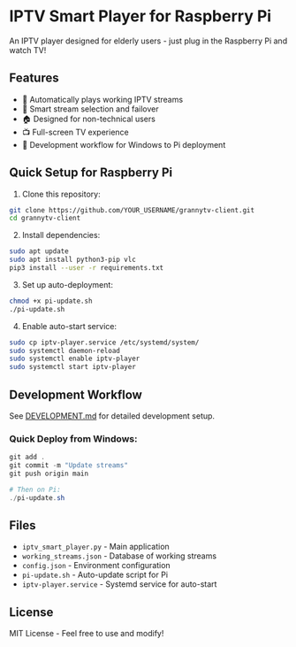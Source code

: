 # IPTV Smart Player for Raspberry Pi

An IPTV player designed for elderly users - just plug in the Raspberry Pi and watch TV!

## Features

- 🎥 Automatically plays working IPTV streams
- 🔄 Smart stream selection and failover
- 🏠 Designed for non-technical users
- 📺 Full-screen TV experience
- 🔧 Development workflow for Windows to Pi deployment

## Quick Setup for Raspberry Pi

1. Clone this repository:
```bash
git clone https://github.com/YOUR_USERNAME/grannytv-client.git
cd grannytv-client
```

2. Install dependencies:
```bash
sudo apt update
sudo apt install python3-pip vlc
pip3 install --user -r requirements.txt
```

3. Set up auto-deployment:
```bash
chmod +x pi-update.sh
./pi-update.sh
```

4. Enable auto-start service:
```bash
sudo cp iptv-player.service /etc/systemd/system/
sudo systemctl daemon-reload
sudo systemctl enable iptv-player
sudo systemctl start iptv-player
```

## Development Workflow

See [DEVELOPMENT.md](DEVELOPMENT.md) for detailed development setup.

### Quick Deploy from Windows:
```powershell
git add .
git commit -m "Update streams"
git push origin main

# Then on Pi:
./pi-update.sh
```

## Files

- `iptv_smart_player.py` - Main application
- `working_streams.json` - Database of working streams
- `config.json` - Environment configuration
- `pi-update.sh` - Auto-update script for Pi
- `iptv-player.service` - Systemd service for auto-start

## License

MIT License - Feel free to use and modify!